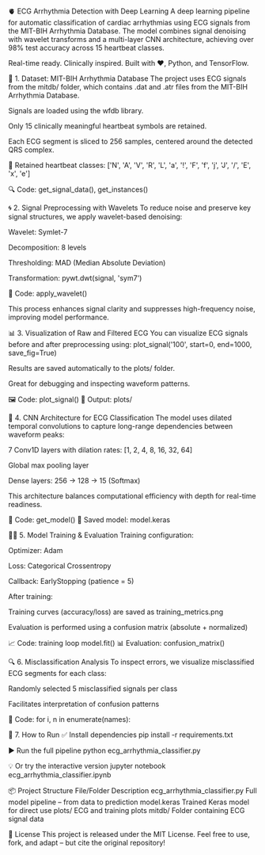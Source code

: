 🫀 ECG Arrhythmia Detection with Deep Learning
A deep learning pipeline for automatic classification of cardiac arrhythmias using ECG signals from the MIT-BIH Arrhythmia Database.
The model combines signal denoising with wavelet transforms and a multi-layer CNN architecture, achieving over 98% test accuracy across 15 heartbeat classes.

Real-time ready. Clinically inspired. Built with ❤️, Python, and TensorFlow.


📁 1. Dataset: MIT-BIH Arrhythmia Database
The project uses ECG signals from the mitdb/ folder, which contains .dat and .atr files from the MIT-BIH Arrhythmia Database.

Signals are loaded using the wfdb library.

Only 15 clinically meaningful heartbeat symbols are retained.

Each ECG segment is sliced to 256 samples, centered around the detected QRS complex.

📌 Retained heartbeat classes:
['N', 'A', 'V', 'R', 'L', 'a', '!', 'F', 'f', 'j', 'J', '/', 'E', 'x', 'e']

🔍 Code: get_signal_data(), get_instances()


🌀 2. Signal Preprocessing with Wavelets
To reduce noise and preserve key signal structures, we apply wavelet-based denoising:

Wavelet: Symlet-7

Decomposition: 8 levels

Thresholding: MAD (Median Absolute Deviation)

Transformation: pywt.dwt(signal, 'sym7')

🔧 Code: apply_wavelet()

This process enhances signal clarity and suppresses high-frequency noise, improving model performance.


📊 3. Visualization of Raw and Filtered ECG
You can visualize ECG signals before and after preprocessing using:
plot_signal('100', start=0, end=1000, save_fig=True)

Results are saved automatically to the plots/ folder.

Great for debugging and inspecting waveform patterns.

🖼️ Code: plot_signal()
📁 Output: plots/


🧠 4. CNN Architecture for ECG Classification
The model uses dilated temporal convolutions to capture long-range dependencies between waveform peaks:

7 Conv1D layers with dilation rates: [1, 2, 4, 8, 16, 32, 64]

Global max pooling layer

Dense layers: 256 → 128 → 15 (Softmax)

This architecture balances computational efficiency with depth for real-time readiness.

🧩 Code: get_model()
💾 Saved model: model.keras


🏋️‍♀️ 5. Model Training & Evaluation
Training configuration:

Optimizer: Adam

Loss: Categorical Crossentropy

Callback: EarlyStopping (patience = 5)

After training:

Training curves (accuracy/loss) are saved as training_metrics.png

Evaluation is performed using a confusion matrix (absolute + normalized)

📈 Code: training loop model.fit()
📊 Evaluation: confusion_matrix()


🔍 6. Misclassification Analysis
To inspect errors, we visualize misclassified ECG segments for each class:

Randomly selected 5 misclassified signals per class

Facilitates interpretation of confusion patterns

🎯 Code: for i, n in enumerate(names):


🚀 7. How to Run
✅ Install dependencies
pip install -r requirements.txt

▶️ Run the full pipeline
python ecg_arrhythmia_classifier.py

💡 Or try the interactive version
jupyter notebook ecg_arrhythmia_classifier.ipynb


📦 Project Structure
File/Folder	Description
ecg_arrhythmia_classifier.py	Full model pipeline – from data to prediction
model.keras	Trained Keras model for direct use
plots/	ECG and training plots
mitdb/	Folder containing ECG signal data


📜 License
This project is released under the MIT License.
Feel free to use, fork, and adapt – but cite the original repository!

